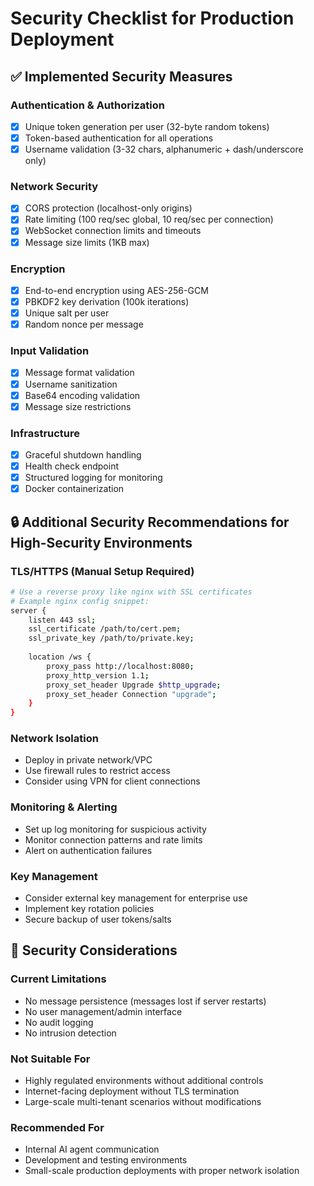 # Security Checklist for Production Deployment

## ✅ Implemented Security Measures

### Authentication & Authorization
- [x] Unique token generation per user (32-byte random tokens)
- [x] Token-based authentication for all operations
- [x] Username validation (3-32 chars, alphanumeric + dash/underscore only)

### Network Security
- [x] CORS protection (localhost-only origins)
- [x] Rate limiting (100 req/sec global, 10 req/sec per connection)
- [x] WebSocket connection limits and timeouts
- [x] Message size limits (1KB max)

### Encryption
- [x] End-to-end encryption using AES-256-GCM
- [x] PBKDF2 key derivation (100k iterations)
- [x] Unique salt per user
- [x] Random nonce per message

### Input Validation
- [x] Message format validation
- [x] Username sanitization
- [x] Base64 encoding validation
- [x] Message size restrictions

### Infrastructure
- [x] Graceful shutdown handling
- [x] Health check endpoint
- [x] Structured logging for monitoring
- [x] Docker containerization

## 🔒 Additional Security Recommendations for High-Security Environments

### TLS/HTTPS (Manual Setup Required)
```bash
# Use a reverse proxy like nginx with SSL certificates
# Example nginx config snippet:
server {
    listen 443 ssl;
    ssl_certificate /path/to/cert.pem;
    ssl_private_key /path/to/private.key;
    
    location /ws {
        proxy_pass http://localhost:8080;
        proxy_http_version 1.1;
        proxy_set_header Upgrade $http_upgrade;
        proxy_set_header Connection "upgrade";
    }
}
```

### Network Isolation
- Deploy in private network/VPC
- Use firewall rules to restrict access
- Consider using VPN for client connections

### Monitoring & Alerting
- Set up log monitoring for suspicious activity
- Monitor connection patterns and rate limits
- Alert on authentication failures

### Key Management
- Consider external key management for enterprise use
- Implement key rotation policies
- Secure backup of user tokens/salts

## 🚨 Security Considerations

### Current Limitations
- No message persistence (messages lost if server restarts)
- No user management/admin interface
- No audit logging
- No intrusion detection

### Not Suitable For
- Highly regulated environments without additional controls
- Internet-facing deployment without TLS termination
- Large-scale multi-tenant scenarios without modifications

### Recommended For
- Internal AI agent communication
- Development and testing environments
- Small-scale production deployments with proper network isolation

